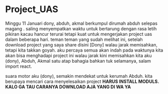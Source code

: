 ﻿# Project_UAS
Minggu 11 Januari dony, abduh, akmal berkumpul dirumah abduh selepas magang .
saling menyempatkan waktu untuk bertarung dengan rasa letih pikiran kacau hancur terurai
tetapi kuat untuk mengerjakan project uas dalam beberapa hari.
teman teman yang sudah melihat ini, setelah download project yang saya share disini [Dony]
walau jarak memisahkan, tetapi kita takkan goyah. aku percaya semua akan indah pada waktunya
kita akan bisa menghadapi project ini walau jarak kini memisahkan kita 
aku (dony), Abduh, Akmal satu atap bahagia bahkan tuk selamanya, salam import react.

suara motor aku (dony), semakin mendekat untuk kerumah Abduh.
kita berupaya mencari cara menyelesaikan project
**HARUS INSTALL MODULS. KALO GA TAU CARANYA DOWNLOAD AJA YANG DI WA YA** 
